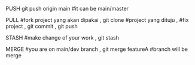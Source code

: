 
PUSH
git push origin main  #it can be main/master

PULL
#fork project yang akan dipakai  ,
git clone #project yang dituju ,
#fix project ,
git commit ,
git push

STASH
#make change of your work ,
git stash

MERGE
#you are on main/dev branch ,
git merge featureA #branch will be merge
